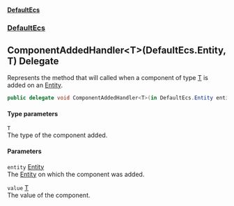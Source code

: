 #### [DefaultEcs](./index.md 'index')
### [DefaultEcs](./DefaultEcs.md 'DefaultEcs')
## ComponentAddedHandler&lt;T&gt;(DefaultEcs.Entity, T) Delegate
Represents the method that will called when a component of type [T](#DefaultEcs-ComponentAddedHandler-T-(DefaultEcs-Entity_T)-T 'DefaultEcs.ComponentAddedHandler&lt;T&gt;(DefaultEcs.Entity, T).T') is added on an [Entity](./DefaultEcs-Entity.md 'DefaultEcs.Entity').  
```csharp
public delegate void ComponentAddedHandler<T>(in DefaultEcs.Entity entity, in T value);
```
#### Type parameters
<a name='DefaultEcs-ComponentAddedHandler-T-(DefaultEcs-Entity_T)-T'></a>
`T`  
The type of the component added.  
  
#### Parameters
<a name='DefaultEcs-ComponentAddedHandler-T-(DefaultEcs-Entity_T)-entity'></a>
`entity` [Entity](./DefaultEcs-Entity.md 'DefaultEcs.Entity')  
The [Entity](./DefaultEcs-Entity.md 'DefaultEcs.Entity') on which the component was added.  
  
<a name='DefaultEcs-ComponentAddedHandler-T-(DefaultEcs-Entity_T)-value'></a>
`value` [T](#DefaultEcs-ComponentAddedHandler-T-(DefaultEcs-Entity_T)-T 'DefaultEcs.ComponentAddedHandler&lt;T&gt;(DefaultEcs.Entity, T).T')  
The value of the component.  
  

